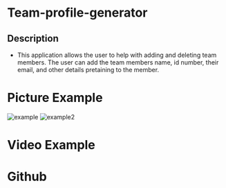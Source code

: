 # Team-profile-generator

## Description
- This application allows the user to help with adding and deleting team members. The user can add the team members name, id number, their email, and other details pretaining to the member.



# Picture Example
![example](https://user-images.githubusercontent.com/51279438/130157986-54aff700-ced7-4fd1-a718-c14dc84155c9.png)
![example2](https://user-images.githubusercontent.com/51279438/130158028-b5fbd511-6cd1-4f53-b8c0-e4ca04c7c570.png)



# Video Example

# Github
